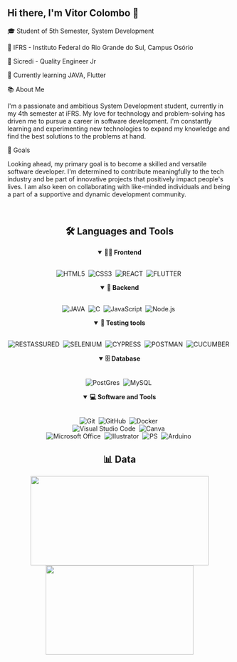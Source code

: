 ## Hi there, I'm Vitor Colombo 👋
🎓 Student of 5th Semester, System Development

🏫 IFRS - Instituto Federal do Rio Grande do Sul, Campus Osório

🏢 Sicredi - Quality Engineer Jr

🌱 Currently learning JAVA, Flutter

📚 About Me

I'm a passionate and ambitious System Development student, currently in my 4th semester at iFRS. My love for technology and problem-solving has driven me to pursue a career in software development. I'm constantly learning and experimenting new technologies to expand my knowledge and find the best solutions to the problems at hand. 


🔭 Goals

Looking ahead, my primary goal is to become a skilled and versatile software developer. I'm determined to contribute meaningfully to the tech industry and be part of innovative projects that positively impact people's lives. I am also keen on collaborating with like-minded individuals and being a part of a supportive and dynamic development community.

<br>

<div align = "center">
<h2 align="center">🛠️ Languages and Tools</h2>
  
<details open>
<summary><b>🏄‍♂️ Frontend</b></summary>
<br>
  
![HTML5](https://img.shields.io/badge/-HTML5-E34F26?style=for-the-badge&logo=html5&logoColor=white)&nbsp;
![CSS3](https://img.shields.io/badge/-CSS3-1572B6?style=for-the-badge&logo=css3)&nbsp;
![REACT](https://img.shields.io/badge/-REACT-1572B6?style=for-the-badge&logo=react)&nbsp;
![FLUTTER](https://img.shields.io/badge/-FLUTTER-1572B6?style=for-the-badge&logo=flutter)&nbsp;

</details>

<details open>
<summary><b>🧰 Backend</b></summary>
<br>

![JAVA](https://img.shields.io/badge/Java-ED8B00?style=for-the-badge&logo=openjdk&logoColor=white)&nbsp;
![C](https://img.shields.io/badge/C-00599C?style=for-the-badge&logo=c&logoColor=white)&nbsp;
![JavaScript](https://img.shields.io/badge/Javascript-F7DF1E.svg?style=for-the-badge&logo=javascript&logoColor=black)&nbsp;
![Node.js](https://img.shields.io/badge/node.js-339933.svg?style=for-the-badge&logo=nodedotjs&logoColor=white)&nbsp;
</details>

<details open>
<summary><b>🤖 Testing tools</b></summary>
<br>
  
![RESTASSURED](https://img.shields.io/badge/-RESTASSURED-000000?style=for-the-badge)&nbsp;
![SELENIUM](https://img.shields.io/badge/-SELENIUM-FFFFFF?style=for-the-badge&logo=selenium&logoColor=green)&nbsp;
![CYPRESS](https://img.shields.io/badge/-CYPRESS-1572B6?style=for-the-badge&logo=cypress)&nbsp;
![POSTMAN](https://img.shields.io/badge/-POSTMAN-F05032?style=for-the-badge&logo=postman&logoColor=white)&nbsp;
![CUCUMBER](https://img.shields.io/badge/CUCUMBER-339933.svg?style=for-the-badge&logo=cucumber&logoColor=white)&nbsp;

</details>

<details open>
<summary><b>🗄️ Database</b></summary>
<br>

![PostGres](https://img.shields.io/badge/PostgreSQL-316192?style=for-the-badge&logo=postgresql&logoColor=white)&nbsp;
![MySQL](https://img.shields.io/badge/-MySQL-00000F?style=for-the-badge&logo=mysql)&nbsp;
</details>

<details open>
<summary><b>💻 Software and Tools</b></summary>
<br>

![Git](https://img.shields.io/badge/-Git-F05032?style=for-the-badge&logo=git&logoColor=white)&nbsp;
![GitHub](https://img.shields.io/badge/-GitHub-181717?style=for-the-badge&logo=github)&nbsp;
![Docker](https://img.shields.io/badge/-Docker-2496ED?style=for-the-badge&logo=docker&logoColor=white)&nbsp;
<br>
![Visual Studio Code](https://img.shields.io/badge/-VSCODE-007ACC?style=for-the-badge&&logo=visual-studio-code&logoColor=white)&nbsp;
![Canva](https://img.shields.io/badge/-Canva-00C4CC?style=for-the-badge&logo=canva&logoColor=white)&nbsp;
<br>
![Microsoft Office](https://img.shields.io/badge/-MS%20Office-D83B01?style=for-the-badge&logo=microsoft-office&logoColor=white)&nbsp;
![Illustrator](https://img.shields.io/badge/Adobe%20Illustrator-FF9A00?style=for-the-badge&logo=adobe%20illustrator&logoColor=white)&nbsp;
![PS](https://img.shields.io/badge/Adobe%20Photoshop-31A8FF?style=for-the-badge&logo=Adobe%20Photoshop&logoColor=black)&nbsp;
![Arduino](https://img.shields.io/badge/Arduino-00979D?style=for-the-badge&logo=Arduino&logoColor=white)&nbsp;

</details>

</div>

<div align = "center">
<h2 align="center"> 📊 Data </h2>
  
  <a href="https://github.com/anuraghazra/github-readme-stats">
    <img height=200 width=400 align="center" src="https://github-readme-stats.vercel.app/api?username=VitorColombo&show_icons=true&theme=cobalt" />
  </a>
  <a href="https://github.com/anuraghazra/convoychat">
    <img height=200 width=332 align="center" src="https://github-readme-stats.vercel.app/api/top-langs?username=VitorColombo&layout=compact&langs_count=8&card_width=220&theme=cobalt" />
  </a>
<br>

